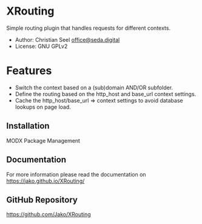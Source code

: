 # XRouting

Simple routing plugin that handles requests for different contexts.

- Author: Christian Seel <office@seda.digital>
- License: GNU GPLv2

# Features

- Switch the context based on a (sub)domain AND/OR subfolder.
- Define the routing based on the http_host and base_url context settings.
- Cache the http_host/base_url => context settings to avoid database lookups on page load.

## Installation

MODX Package Management

## Documentation

For more information please read the documentation on https://jako.github.io/XRouting/

## GitHub Repository

https://github.com/Jako/XRouting
